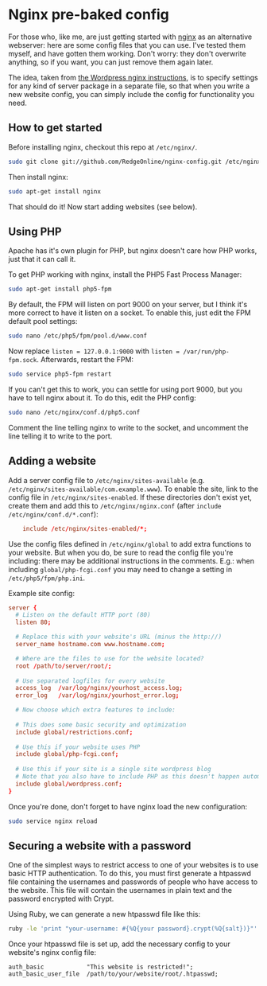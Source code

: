 Nginx pre-baked config
======================

For those who, like me, are just getting started with [nginx](http://nginx.org/en/) as an alternative webserver: 
here are some config files that you can use. I've tested them myself, and have gotten them working.
Don't worry: they don't overwrite anything, so if you want, you can just remove them again later.

The idea, taken from [the Wordpress nginx instructions](http://codex.wordpress.org/Nginx), 
is to specify settings for any kind of server package in a separate file, so that when you write a new website config,
you can simply include the config for functionality you need.

How to get started
------------------

Before installing nginx, checkout this repo at `/etc/nginx/`.

```bash
sudo git clone git://github.com/RedgeOnline/nginx-config.git /etc/nginx/
```

Then install nginx:

```bash
sudo apt-get install nginx
```

That should do it! Now start adding websites (see below).

Using PHP
---------

Apache has it's own plugin for PHP, but nginx doesn't care how PHP works, just that it can call it.

To get PHP working with nginx, install the PHP5 Fast Process Manager:

```bash
sudo apt-get install php5-fpm
```

By default, the FPM will listen on port 9000 on your server, but I think it's more correct to have it listen on a socket.
To enable this, just edit the FPM default pool settings:

```bash
sudo nano /etc/php5/fpm/pool.d/www.conf
```

Now replace `listen = 127.0.0.1:9000` with `listen = /var/run/php-fpm.sock`. Afterwards, restart the FPM:

```bash
sudo service php5-fpm restart
```

If you can't get this to work, you can settle for using port 9000, but you have to tell nginx about it. 
To do this, edit the PHP config:

```bash
sudo nano /etc/nginx/conf.d/php5.conf
```

Comment the line telling nginx to write to the socket, and uncomment the line telling it to write to the port.

Adding a website
----------------

Add a server config file to `/etc/nginx/sites-available` (e.g. `/etc/nginx/sites-available/com.example.www`). 
To enable the site, link to the config file in `/etc/nginx/sites-enabled`. If these directories don't exist yet,
create them and add this to `/etc/nginx/nginx.conf` (after `include /etc/nginx/conf.d/*.conf`):

```conf
    include /etc/nginx/sites-enabled/*;
```

Use the config files defined in `/etc/nginx/global` to add extra functions to your website. 
But when you do, be sure to read the config file you're including: there may be additional instructions in the comments.
E.g.: when including `global/php-fcgi.conf` you may need to change a setting in `/etc/php5/fpm/php.ini`.

Example site config:
```conf
server {
  # Listen on the default HTTP port (80)
  listen 80;

  # Replace this with your website's URL (minus the http://)
  server_name hostname.com www.hostname.com;

  # Where are the files to use for the website located?
  root /path/to/server/root/;
  
  # Use separated logfiles for every website
  access_log  /var/log/nginx/yourhost_access.log;
  error_log   /var/log/nginx/yourhost_error.log;

  # Now choose which extra features to include:
  
  # This does some basic security and optimization
  include global/restrictions.conf;
  
  # Use this if your website uses PHP
  include global/php-fcgi.conf;
  
  # Use this if your site is a single site wordpress blog
  # Note that you also have to include PHP as this doesn't happen automatically
  include global/wordpress.conf;
}
```

Once you're done, don't forget to have nginx load the new configuration:
```bash
sudo service nginx reload
```

Securing a website with a password
----------------------------------

One of the simplest ways to restrict access to one of your websites is to use basic HTTP authentication.
To do this, you must first generate a htpasswd file containing the usernames and passwords of people who have access to the website.
This file will contain the usernames in plain text and the password encrypted with Crypt.

Using Ruby, we can generate a new htpasswd file like this:
```bash
ruby -le 'print "your-username: #{%Q{your password}.crypt(%Q{salt})}"' > /path/to/your/website/root/.htpasswd
```

Once your htpasswd file is set up, add the necessary config to your website's nginx config file:
```
auth_basic            "This website is restricted!";
auth_basic_user_file  /path/to/your/website/root/.htpasswd;
```
